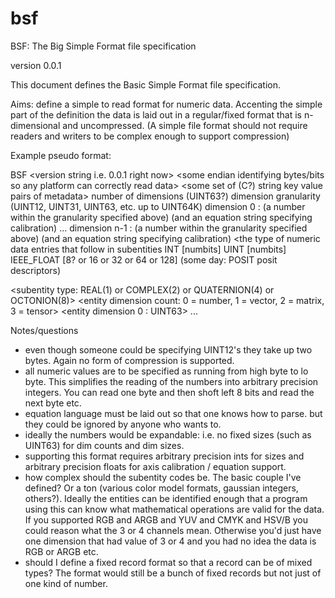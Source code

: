 # bsf
BSF: The Big Simple Format file specification

version 0.0.1

This document defines the Basic Simple Format file specification.

Aims: define a simple to read format for numeric data. Accenting the simple part of the definition the data is laid out in a regular/fixed format that is n-dimensional and uncompressed. (A simple file format should not require readers and writers to be complex enough to support compression)

Example pseudo format:

BSF
<version string i.e. 0.0.1 right now>
<some endian identifying bytes/bits so any platform can correctly read data>
<some set of (C?) string key value pairs of metadata>
number of dimensions (UINT63?)
dimension granularity (UINT12, UINT31, UINT63, etc. up to UINT64K)
dimension 0 : (a number within the granularity specified above) (and an equation string specifying calibration)
...
dimension n-1 : (a number within the granularity specified above) (and an equation string specifying calibration)
<the type of numeric data entries that follow in subentities
  INT [numbits]
  UINT [numbits]
  IEEE_FLOAT [8? or 16 or 32 or 64 or 128]
  (some day: POSIT posit descriptors)
>
<subentity type: REAL(1) or COMPLEX(2) or QUATERNION(4) or OCTONION(8)>
<entity dimension count: 0 = number, 1 = vector, 2 = matrix, 3 = tensor>
<entity dimension 0 : UINT63>
...
<entity dimension n-1 : UINT63>
<all the numeric data follows here sequentially>

Notes/questions
- even though someone could be specifying UINT12's they take up two bytes. Again no form of compression is supported.
- all numeric values are to be specified as running from high byte to lo byte. This simplifies the reading of the numbers into arbitrary precision integers. You can read one byte and then shoft left 8 bits and read the next byte etc.
- equation language must be laid out so that one knows how to parse. but they could be ignored by anyone who wants to.
- ideally the numbers would be expandable: i.e. no fixed sizes (such as UINT63) for dim counts and dim sizes.
- supporting this format requires arbitrary precision ints for sizes and arbitrary precision floats for axis calibration / equation support.
- how complex should the subentity codes be. The basic couple I've defined? Or a ton (various color model formats, gaussian integers, others?). Ideally the entities can be identified enough that a program using this can know what mathematical operations are valid for the data. If you supported RGB and ARGB and YUV and CMYK and HSV/B you could
reason what the 3 or 4 channels mean. Otherwise you'd just have one dimension that had value of 3 or 4 and you had no idea the data is RGB or ARGB etc.
- should I define a fixed record format so that a record can be of mixed types? The format would still be a bunch of fixed records but not just of one kind of number.
